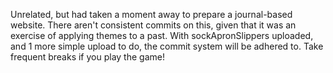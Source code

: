 Unrelated, but had taken a moment away to prepare a journal-based website.
There aren't consistent commits on this, given that it was an exercise of applying themes to a past.
With sockApronSlippers uploaded, and 1 more simple upload to do, the commit system will be adhered to.
Take frequent breaks if you play the game!

